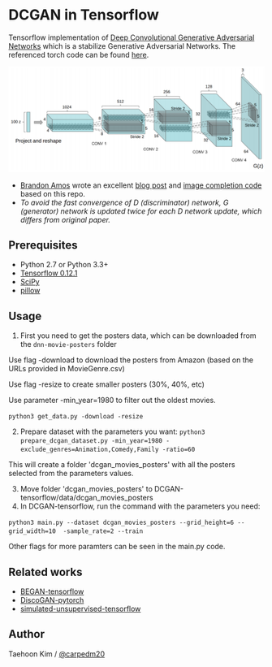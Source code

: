 
# DCGAN in Tensorflow

Tensorflow implementation of [Deep Convolutional Generative Adversarial Networks](http://arxiv.org/abs/1511.06434) which is a stabilize Generative Adversarial Networks. The referenced torch code can be found [here](https://github.com/soumith/dcgan.torch).

![alt tag](DCGAN.png)

* [Brandon Amos](http://bamos.github.io/) wrote an excellent [blog post](http://bamos.github.io/2016/08/09/deep-completion/) and [image completion code](https://github.com/bamos/dcgan-completion.tensorflow) based on this repo.
* *To avoid the fast convergence of D (discriminator) network, G (generator) network is updated twice for each D network update, which differs from original paper.*




## Prerequisites

- Python 2.7 or Python 3.3+
- [Tensorflow 0.12.1](https://github.com/tensorflow/tensorflow/tree/r0.12)
- [SciPy](http://www.scipy.org/install.html)
- [pillow](https://github.com/python-pillow/Pillow)



## Usage


1. First you need to get the posters data, which can be downloaded from the `dnn-movie-posters` folder

  Use flag -download to download the posters from Amazon (based on the URLs provided in MovieGenre.csv)

  Use flag -resize to create smaller posters (30%, 40%, etc)

  Use parameter -min_year=1980 to filter out the oldest movies.

  `python3 get_data.py -download -resize`

2. Prepare dataset with the parameters you want:
`python3 prepare_dcgan_dataset.py -min_year=1980 -exclude_genres=Animation,Comedy,Family -ratio=60`

This will create a folder 'dcgan_movies_posters' with all the posters selected from the parameters values.


3. Move folder 'dcgan_movies_posters' to DCGAN-tensorflow/data/dcgan_movies_posters
4. In DCGAN-tensorflow, run the command with the parameters you need:

`python3 main.py --dataset dcgan_movies_posters --grid_height=6 --grid_width=10  -sample_rate=2 --train`

Other flags for more paramters can be seen in the main.py code.

## Related works

- [BEGAN-tensorflow](https://github.com/carpedm20/BEGAN-tensorflow)
- [DiscoGAN-pytorch](https://github.com/carpedm20/DiscoGAN-pytorch)
- [simulated-unsupervised-tensorflow](https://github.com/carpedm20/simulated-unsupervised-tensorflow)


## Author

Taehoon Kim / [@carpedm20](http://carpedm20.github.io/)
